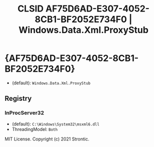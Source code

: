 ﻿---
title: "CLSID AF75D6AD-E307-4052-8CB1-BF2052E734F0 | Windows.Data.Xml.ProxyStub"
excerpt: What is COM-Object CLSID AF75D6AD-E307-4052-8CB1-BF2052E734F0?
---

# {AF75D6AD-E307-4052-8CB1-BF2052E734F0}

* (default): `Windows.Data.Xml.ProxyStub`

## Registry


### InProcServer32

* (default): `C:\Windows\System32\msxml6.dll`
* ThreadingModel: `Both`

MIT License. Copyright (c) 2021 Strontic.


